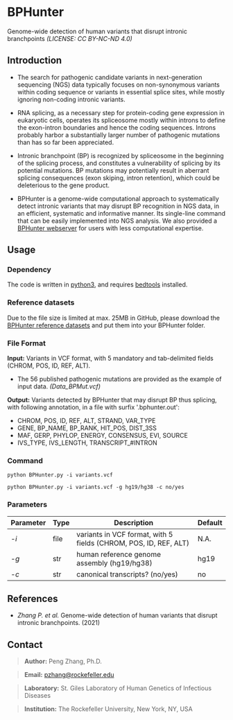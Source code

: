 # BPHunter
Genome-wide detection of human variants that disrupt intronic branchpoints *(LICENSE: CC BY-NC-ND 4.0)*

## Introduction
- The search for pathogenic candidate variants in next-generation sequencing (NGS) data typically focuses on non-synonymous variants within coding sequence or variants in essential splice sites, while mostly ignoring non-coding intronic variants. 

- RNA splicing, as a necessary step for protein-coding gene expression in eukaryotic cells, operates its spliceosome mostly within introns to define the exon-intron boundaries and hence the coding sequences. Introns probably harbor a substantially larger number of pathogenic mutations than has so far been appreciated. 

- Intronic branchpoint (BP) is recognized by spliceosome in the beginning of the splicing process, and constitutes a vulnerability of splicing by its potential mutations. BP mutations may potentially result in aberrant splicing consequences (exon skiping, intron retention), which could be deleterious to the gene product.

- BPHunter is a genome-wide computational approach to systematically detect intronic variants that may disrupt BP recognition in NGS data, in an efficient, systematic and informative manner. Its single-line command that can be easily implemented into NGS analysis. We also provided a [BPHunter webserver](http://hgidsoft.rockefeller.edu/BPHunter) for users with less computational expertise.

## Usage
### Dependency
The code is written in [python3](https://www.python.org/downloads/), and requires [bedtools](https://bedtools.readthedocs.io/en/latest/) installed.

### Reference datasets
Due to the file size is limited at max. 25MB in GitHub, please download the [BPHunter reference datasets](http://hgidsoft.rockefeller.edu/BPHunter/reference_datasets.html) and put them into your BPHunter folder.

### File Format
**Input:** Variants in VCF format, with 5 mandatory and tab-delimited fields (CHROM, POS, ID, REF, ALT).
  - The 56 published pathogenic mutations are provided as the example of input data. *(Data_BPMut.vcf)*

**Output:** Variants detected by BPHunter that may disrupt BP thus splicing, with following annotation, in a file with surfix '.bphunter.out':
  - CHROM, POS, ID, REF, ALT, STRAND, VAR_TYPE
  - GENE, BP_NAME, BP_RANK, HIT_POS, DIST_3SS
  - MAF, GERP, PHYLOP, ENERGY, CONSENSUS, EVI, SOURCE
  - IVS_TYPE, IVS_LENGTH, TRANSCRIPT_#INTRON

### Command
```
python BPHunter.py -i variants.vcf
```
```
python BPHunter.py -i variants.vcf -g hg19/hg38 -c no/yes
```

### Parameters
Parameter | Type | Description | Default
----------|------|-------------|--------------
*-i*|file|variants in VCF format, with 5 fields (CHROM, POS, ID, REF, ALT)|N.A.
*-g*|str|human reference genome assembly (hg19/hg38)|hg19
*-c*|str|canonical transcripts? (no/yes)|no

## References
- *Zhang P. et al.* Genome-wide detection of human variants that disrupt intronic branchpoints. (2021)

## Contact
> **Author:** Peng Zhang, Ph.D.

> **Email:** pzhang@rockefeller.edu

> **Laboratory:** St. Giles Laboratory of Human Genetics of Infectious Diseases

> **Institution:** The Rockefeller University, New York, NY, USA

